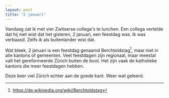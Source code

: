 ```yaml
---
layout: post
title: "2 januari"
---
```


Vandaag zat ik met vier Zwitserse collega's te lunchen. Een collega vertelde dat hij niet wist dat het gisteren, 2 januari, een feestdag was. Ik was verbaasd. Zelfs _ik_ als buitenlander wist dat.

Wat bleek, 2 januari is een feestdag genaamd Berchtoldstag[^1], maar niet in alle kantons of gemeenten. Veel feestdagen zijn regionaal, maar meestal valt het gereformeerde Zürich buiten de boot. Het zijn vaak de katholieke kantons die meer feestdagen hebben.

Deze keer viel Zürich echter aan de goede kant. Weer wat geleerd.

[^1]: <https://de.wikipedia.org/wiki/Berchtoldstag>
